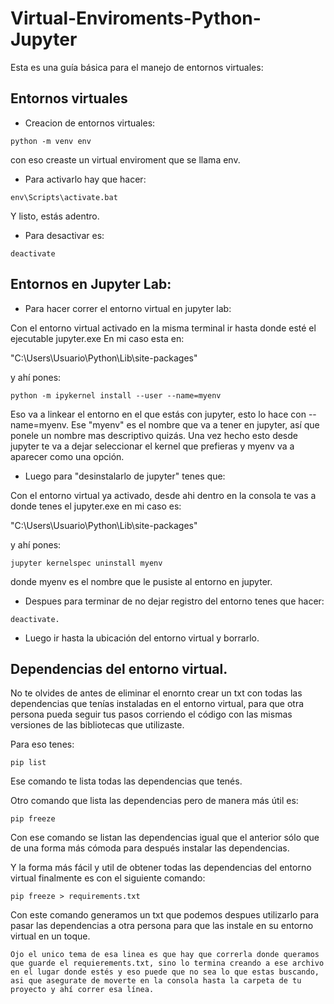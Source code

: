 # Virtual-Enviroments-Python-Jupyter

Esta es una guía básica para el manejo de entornos virtuales:

## Entornos virtuales

- Creacion de entornos virtuales:

```console
python -m venv env
```


con eso creaste un virtual enviroment que se llama env.

- Para activarlo hay que hacer:

```console
env\Scripts\activate.bat
```

Y listo, estás adentro.

- Para desactivar es:

```console
deactivate
```


## Entornos en Jupyter Lab:

- Para hacer correr el entorno virtual en jupyter lab:

Con el entorno virtual activado en la misma terminal ir hasta donde esté el ejecutable jupyter.exe
En mi caso esta en: 

"C:\Users\Usuario\Python\Lib\site-packages"

y ahí pones: 

```console
python -m ipykernel install --user --name=myenv
```

Eso va a linkear el entorno en el que estás con jupyter, esto lo hace con --name=myenv. Ese "myenv" es el nombre que va a tener en jupyter, así que ponele un nombre mas descriptivo quizás. Una vez hecho esto desde jupyter te va a dejar seleccionar el kernel que prefieras y myenv va a aparecer como una opción.

- Luego para "desinstalarlo de jupyter" tenes que:

Con el entorno virtual ya activado, desde ahi dentro en la consola te vas a donde tenes el jupyter.exe en mi caso es:

"C:\Users\Usuario\Python\Lib\site-packages"

y ahí pones: 

```console
jupyter kernelspec uninstall myenv
```

donde myenv es el nombre que le pusiste al entorno en jupyter.

- Despues para terminar de no dejar registro del entorno tenes que hacer:

```console
deactivate.
```

- Luego ir hasta la ubicación del entorno virtual y borrarlo.

## Dependencias del entorno virtual.

No te olvides de antes de eliminar el enornto crear un txt con todas las dependencias que tenías instaladas en el entorno virtual, para que otra persona pueda seguir tus pasos corriendo el código con las mismas versiones de las bibliotecas que utilizaste.

Para eso tenes:

```console
pip list
```

Ese comando te lista todas las dependencias que tenés.

Otro comando que lista las dependencias pero de manera más útil es: 

```console
pip freeze
```

Con ese comando se listan las dependencias igual que el anterior sólo que de una forma más cómoda para después instalar las dependencias. 

Y la forma más fácil y util de obtener todas las dependencias del entorno virtual finalmente es con el siguiente comando:

```console
pip freeze > requirements.txt
```

Con este comando generamos un txt que podemos despues utilizarlo para pasar las dependencias a otra persona para que las instale en su entorno virtual en un toque.

```
Ojo el unico tema de esa linea es que hay que correrla donde queramos que guarde el requierements.txt, sino lo termina creando a ese archivo en el lugar donde estés y eso puede que no sea lo que estas buscando, asi que asegurate de moverte en la consola hasta la carpeta de tu proyecto y ahí correr esa línea.
```